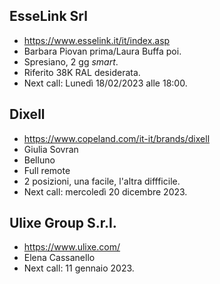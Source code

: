 ## EsseLink Srl
- https://www.esselink.it/it/index.asp
- Barbara Piovan prima/Laura Buffa poi.
- Spresiano, 2 gg *smart*.
- Riferito 38K RAL desiderata.
- Next call: Lunedì 18/02/2023 alle 18:00.

## Dixell
- https://www.copeland.com/it-it/brands/dixell
- Giulia Sovran
- Belluno
- Full remote
- 2 posizioni, una facile, l'altra diffficile.
- Next call: mercoledì 20 dicembre 2023.

## Ulixe Group S.r.l.
- https://www.ulixe.com/
- Elena Cassanello
- Next call: 11 gennaio 2023.

